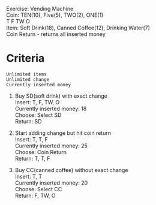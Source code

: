 Exercise: Vending Machine  
Coin: TEN(10), Five(5), TWO(2), ONE(1)  
          T     F         TW      O  
Item: Soft Drink(18), Canned Coffee(12), Drinking Water(7)  
Coin Return - returns all inserted money  

# Criteria  
    Unlimited items  
    Unlimited change  
    Currently inserted money  

1. Buy SD(soft drink) with exact change  
Insert: T, F, TW, O  
Currently inserted money: 18  
Choose: Select SD  
Return: SD  

2. Start adding change but hit coin return  
Insert: T, T, F  
Currently inserted money: 25  
Choose: Coin Return  
Return: T, T, F  

3. Buy CC(canned coffee) without exact change  
Insert: T, T  
Currently inserted money: 20  
Choose: Select CC  
Return: F, TW, O  